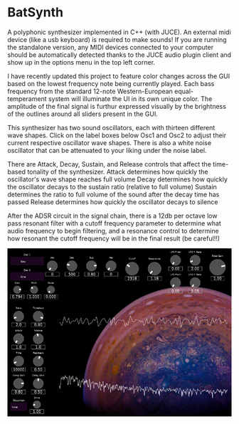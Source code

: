 # BatSynth
A polyphonic synthesizer implemented in C++ (with JUCE).
An external midi device (like a usb keyboard) is required to make sounds! 
If you are running the standalone version, any MIDI devices connected to your computer should be automatically detected thanks to the JUCE audio plugin client and show up in the options menu in the top left corner.

I have recently updated this project to feature color changes across the GUI based on the lowest frequency note being currently played. Each bass frequency from the standard 12-note Western-European equal-temperament system will illuminate the UI in its own unique color. The amplitude of the final signal is furthur expressed visually by the brightness of the outlines around all sliders present in the GUI.

This synthesizer has two sound oscillators, each with thirteen different wave shapes.
Click on the label boxes below Osc1 and Osc2 to adjust their current respective oscillator wave shapes. 
There is also a white noise oscillator that can be attenuated to your liking under the noise label.

There are Attack, Decay, Sustain, and Release controls that affect the time-based tonality of the synthesizer.
Attack determines how quickly the oscillator's wave shape reaches full volume
Decay determines how quickly the oscillator decays to the sustain ratio (relative to full volume)
Sustain determines the ratio to full volume of the sound after the decay time has passed
Release determines how quickly the oscillator decays to silence

After the ADSR circuit in the signal chain, there is a 12db per octave low pass resonant filter with
a cutoff frequency parameter to determine what audio frequency to begin filtering, and a resonance
control to determine how resonant the cutoff frequency will be in the final result (be careful!!)

![alt text](Images/BatSynthExampleImage.png)
